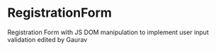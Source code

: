 # RegistrationForm
Registration Form with JS DOM manipulation to implement user input validation
edited by Gaurav